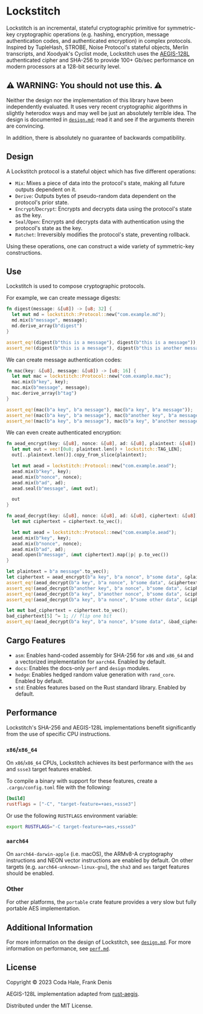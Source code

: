 # Lockstitch

Lockstitch is an incremental, stateful cryptographic primitive for symmetric-key cryptographic
operations (e.g. hashing, encryption, message authentication codes, and authenticated encryption) in
complex protocols. Inspired by TupleHash, STROBE, Noise Protocol's stateful objects, Merlin
transcripts, and Xoodyak's Cyclist mode, Lockstitch uses the [AEGIS-128L][] authenticated cipher and
SHA-256 to provide 100+ Gb/sec performance on modern processors at a 128-bit security level.

[AEGIS-128L]: https://www.ietf.org/archive/id/draft-irtf-cfrg-aegis-aead-06.html

## ⚠️ WARNING: You should not use this. ⚠️

Neither the design nor the implementation of this library have been independently evaluated. It uses
very recent cryptographic algorithms in slightly heterodox ways and may well be just an absolutely
terrible idea. The design is documented in [`design.md`](design.md); read it and see if the
arguments therein are convincing.

In addition, there is absolutely no guarantee of backwards compatibility.

## Design

A Lockstitch protocol is a stateful object which has five different operations:

* `Mix`: Mixes a piece of data into the protocol's state, making all future outputs dependent on it.
* `Derive`: Outputs bytes of pseudo-random data dependent on the protocol's prior state.
* `Encrypt`/`Decrypt`: Encrypts and decrypts data using the protocol's state as the key.
* `Seal`/`Open`: Encrypts and decrypts data with authentication using the protocol's state as the
  key.
* `Ratchet`: Irreversibly modifies the protocol's state, preventing rollback.

Using these operations, one can construct a wide variety of symmetric-key constructions.

## Use

Lockstitch is used to compose cryptographic protocols.

For example, we can create message digests:

```rust
fn digest(message: &[u8]) -> [u8; 32] {
  let mut md = lockstitch::Protocol::new("com.example.md");
  md.mix(b"message", message);
  md.derive_array(b"digest")
}

assert_eq!(digest(b"this is a message"), digest(b"this is a message"));
assert_ne!(digest(b"this is a message"), digest(b"this is another message"));
```

We can create message authentication codes:

```rust
fn mac(key: &[u8], message: &[u8]) -> [u8; 16] {
  let mut mac = lockstitch::Protocol::new("com.example.mac");
  mac.mix(b"key", key);
  mac.mix(b"message", message);
  mac.derive_array(b"tag")
}

assert_eq!(mac(b"a key", b"a message"), mac(b"a key", b"a message"));
assert_ne!(mac(b"a key", b"a message"), mac(b"another key", b"a message"));
assert_ne!(mac(b"a key", b"a message"), mac(b"a key", b"another message"));
```

We can even create authenticated encryption:

```rust
fn aead_encrypt(key: &[u8], nonce: &[u8], ad: &[u8], plaintext: &[u8]) -> Vec<u8> {
  let mut out = vec![0u8; plaintext.len() + lockstitch::TAG_LEN];
  out[..plaintext.len()].copy_from_slice(plaintext);

  let mut aead = lockstitch::Protocol::new("com.example.aead");
  aead.mix(b"key", key);
  aead.mix(b"nonce", nonce);
  aead.mix(b"ad", ad);
  aead.seal(b"message", &mut out);

  out
}

fn aead_decrypt(key: &[u8], nonce: &[u8], ad: &[u8], ciphertext: &[u8]) -> Option<Vec<u8>> {
  let mut ciphertext = ciphertext.to_vec();

  let mut aead = lockstitch::Protocol::new("com.example.aead");
  aead.mix(b"key", key);
  aead.mix(b"nonce", nonce);
  aead.mix(b"ad", ad);
  aead.open(b"message", &mut ciphertext).map(|p| p.to_vec())
}

let plaintext = b"a message".to_vec();
let ciphertext = aead_encrypt(b"a key", b"a nonce", b"some data", &plaintext);
assert_eq!(aead_decrypt(b"a key", b"a nonce", b"some data", &ciphertext), Some(plaintext));
assert_eq!(aead_decrypt(b"another key", b"a nonce", b"some data", &ciphertext), None);
assert_eq!(aead_decrypt(b"a key", b"another nonce", b"some data", &ciphertext), None);
assert_eq!(aead_decrypt(b"a key", b"a nonce", b"some other data", &ciphertext), None);

let mut bad_ciphertext = ciphertext.to_vec();
bad_ciphertext[5] ^= 1; // flip one bit
assert_eq!(aead_decrypt(b"a key", b"a nonce", b"some data", &bad_ciphertext), None);
```

## Cargo Features

* `asm`: Enables hand-coded assembly for SHA-256 for `x86` and `x86_64` and a vectorized
implementation for `aarch64`. Enabled by default.
* `docs`: Enables the docs-only `perf` and `design` modules.
* `hedge`: Enables hedged random value generation with `rand_core`. Enabled by default.
* `std`: Enables features based on the Rust standard library. Enabled by default.

## Performance

Lockstitch's SHA-256 and AEGIS-128L implementations benefit significantly from the use of specific
CPU instructions.

### `x86`/`x86_64`

On `x86`/`x86_64` CPUs, Lockstitch achieves its best performance with the `aes` and `ssse3` target
features enabled.

To compile a binary with support for these features, create a `.cargo/config.toml` file with the
following:

```toml
[build]
rustflags = ["-C", "target-feature=+aes,+ssse3"]
```

Or use the following `RUSTFLAGS` environment variable:

```sh
export RUSTFLAGS="-C target-feature=+aes,+ssse3"
```

### `aarch64`

On `aarch64-darwin-apple` (i.e. macOS), the ARMv8-A cryptography instructions and NEON vector
instructions are enabled by default. On other targets (e.g. `aarch64-unknown-linux-gnu`), the `sha3`
and `aes` target features should be enabled.

### Other

For other platforms, the `portable` crate feature provides a very slow but fully portable AES
implementation.

## Additional Information

For more information on the design of Lockstitch, see [`design.md`](design.md).
For more information on performance, see [`perf.md`](perf.md).

## License

Copyright © 2023 Coda Hale, Frank Denis

AEGIS-128L implementation adapted from [rust-aegis](https://github.com/jedisct1/rust-aegis/).

Distributed under the MIT License.
